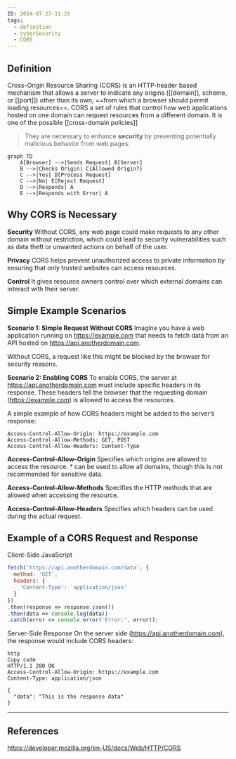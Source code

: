 ```yaml
---
ID: 2024-07-27-11:25
tags:
  - definition
  - cyberSecurity
  - CORS
---
```

## Definition

Cross-Origin Resource Sharing (CORS) is an HTTP-header based mechanism that allows a server to indicate any origins ([[domain]], scheme, or [[port]]) other than its own, ==from which a browser should permit loading resources==. CORS a set of rules that control how web applications hosted on one domain can request resources from a different domain. It is one of the possible [[cross-domain policies]]

> They are necessary to enhance **security** by preventing potentially malicious behavior from web pages.

```mermaid
graph TD
    A[Browser] -->|Sends Request| B[Server]
    B -->|Checks Origin| C{Allowed Origin?}
    C -->|Yes| D[Process Request]
    C -->|No| E[Reject Request]
    D -->|Responds| A
    E -->|Responds with Error| A
```

## Why CORS is Necessary

**Security**
Without CORS, any web page could make requests to any other domain without restriction, which could lead to security vulnerabilities such as data theft or unwanted actions on behalf of the user.

**Privacy**
CORS helps prevent unauthorized access to private information by ensuring that only trusted websites can access resources.

**Control**
It gives resource owners control over which external domains can interact with their server.

## Simple Example Scenarios

**Scenario 1: Simple Request Without CORS**
Imagine you have a web application running on https://example.com that needs to fetch data from an API hosted on https://api.anotherdomain.com.

Without CORS, a request like this might be blocked by the browser for security reasons.

**Scenario 2: Enabling CORS**
To enable CORS, the server at https://api.anotherdomain.com must include specific headers in its response. These headers tell the browser that the requesting domain (https://example.com) is allowed to access the resources.

A simple example of how CORS headers might be added to the server’s response:

```
Access-Control-Allow-Origin: https://example.com
Access-Control-Allow-Methods: GET, POST
Access-Control-Allow-Headers: Content-Type
```

**Access-Control-Allow-Origin**
Specifies which origins are allowed to access the resource. * can be used to allow all domains, though this is not recommended for sensitive data.

**Access-Control-Allow-Methods**
Specifies the HTTP methods that are allowed when accessing the resource.

**Access-Control-Allow-Headers**
Specifies which headers can be used during the actual request.

## Example of a CORS Request and Response

Client-Side JavaScript

```JavaScript
fetch('https://api.anotherdomain.com/data', {
  method: 'GET',
  headers: {
    'Content-Type': 'application/json'
  }
})
.then(response => response.json())
.then(data => console.log(data))
.catch(error => console.error('Error:', error));
```

Server-Side Response
On the server side (https://api.anotherdomain.com), the response would include CORS headers:

```
http
Copy code
HTTP/1.1 200 OK
Access-Control-Allow-Origin: https://example.com
Content-Type: application/json

{
  "data": "This is the response data"
}

```

---
## References
https://developer.mozilla.org/en-US/docs/Web/HTTP/CORS